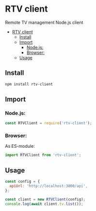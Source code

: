 <!-- Note: 'apidoc' and 'toc' sections is autogenerated, can be updated by running 'npm run docs' -->

# RTV client

Remote TV management Node.js client

<!-- toc -->

- [RTV client](#rtv-client)
  - [Install](#install)
  - [Import](#import)
    - [Node.js:](#nodejs)
    - [Browser:](#browser)
  - [Usage](#usage)

<!-- tocstop -->

## Install

```bash
npm install rtv-client
```

## Import

### Node.js:

```javascript
const RTVClient = require('rtv-client');
```

### Browser:

As ES-module:

```javascript
import RTVClient from 'rtv-client';
```

## Usage

```javascript
const config = {
  apiUrl: 'http://localhost:3000/api',
};

const client = new RTVClient(config);
console.log(await client.tv.list());
```
